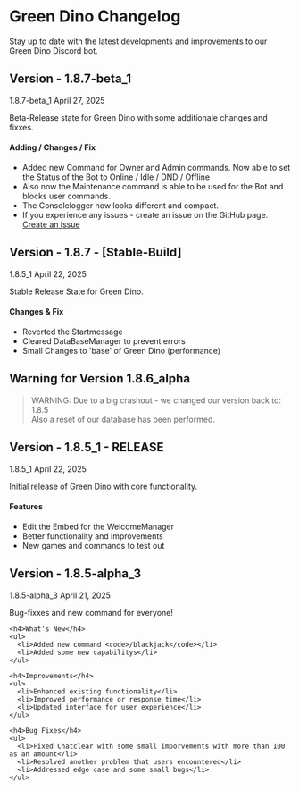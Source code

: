 # Green Dino Changelog

Stay up to date with the latest developments and improvements to our Green Dino Discord bot.

## Version - 1.8.7-beta_1

<div class="release-card">
  <div class="release-header">
    <span class="release-version">1.8.7-beta_1</span>
    <span class="release-date">April 27, 2025</span>
  </div>
  <div class="release-content">
    <p class="release-description">
      Beta-Release state for Green Dino with some additionale changes and fixxes.
    </p>
    <h4>Adding / Changes / Fix</h4>
    <ul>
      <li>Added new Command for Owner and Admin commands. Now able to set the Status of the Bot to Online / Idle / DND / Offline</li>
      <li>Also now the Maintenance command is able to be used for the Bot and blocks user commands.</li>
      <li>The Consolelogger now looks different and compact.</li>
      <li>If you experience any issues - create an issue on the GitHub page.</li>
      <a href="https://github.com/Refreryo/refreryo-revolution/issues" class="contact-link">Create an issue</a>
    </ul>
  </div>
</div>


## Version - 1.8.7 - [Stable-Build]

<div class="release-card">
  <div class="release-header">
    <span class="release-version">1.8.5_1</span>
    <span class="release-date">April 22, 2025</span>
  </div>
  <div class="release-content">
    <p class="release-description">
      Stable Release State for Green Dino.
    </p>
    <h4>Changes & Fix</h4>
    <ul>
      <li>Reverted the Startmessage</li>
      <li>Cleared DataBaseManager to prevent errors</li>
      <li>Small Changes to 'base' of Green Dino (performance)</li>
    </ul>
  </div>
</div>

## Warning for Version 1.8.6_alpha

> WARNING: Due to a big crashout - we changed our version back to: 1.8.5  
> Also a reset of our database has been performed.

## Version - 1.8.5_1 - RELEASE

<div class="release-card">
  <div class="release-header">
    <span class="release-version">1.8.5_1</span>
    <span class="release-date">April 22, 2025</span>
  </div>
  <div class="release-content">
    <p class="release-description">
      Initial release of Green Dino with core functionality.
    </p>
    <h4>Features</h4>
    <ul>
      <li>Edit the Embed for the WelcomeManager</li>
      <li>Better functionality and improvements</li>
      <li>New games and commands to test out</li>
    </ul>
  </div>
</div>

## Version - 1.8.5-alpha_3

<div class="release-card">
  <div class="release-header">
    <span class="release-version">1.8.5-alpha_3</span>
    <span class="release-date">April 21, 2025</span>
  </div>
  <div class="release-content">
    <p class="release-description">
      Bug-fixxes and new command for everyone!
    </p>
    
    <h4>What's New</h4>
    <ul>
      <li>Added new command <code>/blackjack</code></li>
      <li>Added some new capabilitys</li>
    </ul>
    
    <h4>Improvements</h4>
    <ul>
      <li>Enhanced existing functionality</li>
      <li>Improved performance or response time</li>
      <li>Updated interface for user experience</li>
    </ul>
    
    <h4>Bug Fixes</h4>
    <ul>
      <li>Fixed Chatclear with some small imporvements with more than 100 as an amount</li>
      <li>Resolved another problem that users encountered</li>
      <li>Addressed edge case and some small bugs</li>
    </ul>
  </div>
</div>

<!-- Add new versions at the top, above this comment -->

<!-- Example version entry for reference (remove when adding real versions)
## Version 1.0.0 (January 1, 2025)

<div class="release-card">
  <div class="release-header">
    <span class="release-version">1.0.0</span>
    <span class="release-date">January 1, 2025</span>
  </div>
  <div class="release-content">
    <p class="release-description">
      Initial release of Green Dino with core functionality.
    </p>
    
    <h4>Features</h4>
    <ul>
      <li>Basic moderation commands</li>
      <li>Server statistics tracking</li>
      <li>Custom commands system</li>
    </ul>
  </div>
</div>
-->